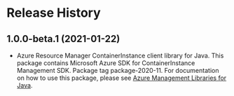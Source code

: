 # Release History

## 1.0.0-beta.1 (2021-01-22)

- Azure Resource Manager ContainerInstance client library for Java. This package contains Microsoft Azure SDK for ContainerInstance Management SDK.  Package tag package-2020-11. For documentation on how to use this package, please see [Azure Management Libraries for Java](https://aka.ms/azsdk/java/mgmt).
